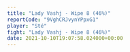 ```yaml
---
title: "Lady Vashj - Wipe 8 (46%)"
reportCode: "9VghCRJvynYPpxG1"
player: "Sté"
fight: "Lady Vashj - Wipe 8 (46%)"
date: 2021-10-10T19:07:58.024000+00:00
---
```

